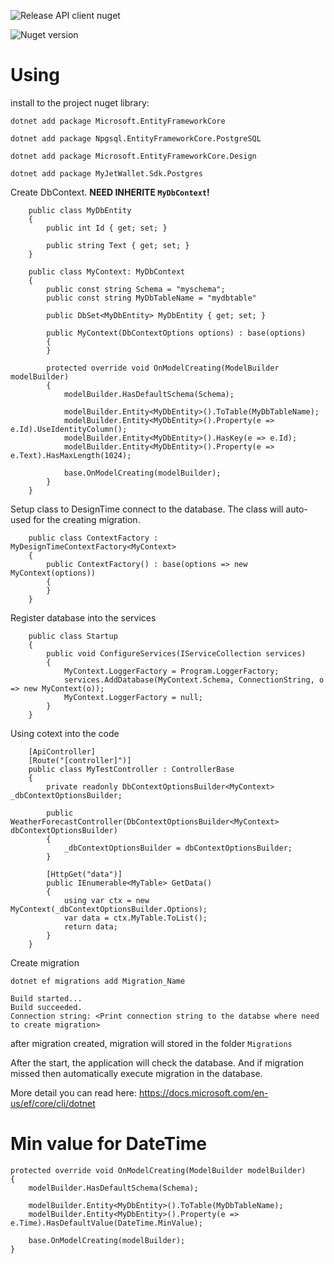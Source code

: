 ![Release API client nuget](https://github.com/MyJetWallet/MyJetWallet.Sdk.Postgres/workflows/Release%20API%20client%20nuget/badge.svg)

![Nuget version](https://img.shields.io/nuget/v/MyJetWallet.Sdk.Postgres?label=MyJetWallet.Sdk.Postgres&style=social)

# Using

install to the project nuget library:

```
dotnet add package Microsoft.EntityFrameworkCore

dotnet add package Npgsql.EntityFrameworkCore.PostgreSQL

dotnet add package Microsoft.EntityFrameworkCore.Design

dotnet add package MyJetWallet.Sdk.Postgres
```

Create DbContext. **NEED INHERITE `MyDbContext`!**

```
    public class MyDbEntity
    {
        public int Id { get; set; }

        public string Text { get; set; }
    }

    public class MyContext: MyDbContext
    {
        public const string Schema = "myschema";
        public const string MyDbTableName = "mydbtable"

        public DbSet<MyDbEntity> MyDbEntity { get; set; }

        public MyContext(DbContextOptions options) : base(options)
        {
        }

        protected override void OnModelCreating(ModelBuilder modelBuilder)
        {
            modelBuilder.HasDefaultSchema(Schema);

            modelBuilder.Entity<MyDbEntity>().ToTable(MyDbTableName);
            modelBuilder.Entity<MyDbEntity>().Property(e => e.Id).UseIdentityColumn();
            modelBuilder.Entity<MyDbEntity>().HasKey(e => e.Id);
            modelBuilder.Entity<MyDbEntity>().Property(e => e.Text).HasMaxLength(1024);
            
            base.OnModelCreating(modelBuilder);
        }
    }
```

Setup class to DesignTime connect to the database. The class will auto-used for the creating migration.

```
    public class ContextFactory : MyDesignTimeContextFactory<MyContext>
    {
        public ContextFactory() : base(options => new MyContext(options))
        {
        }
    }
```

Register database into the services

```
    public class Startup
    {
        public void ConfigureServices(IServiceCollection services)
        {
            MyContext.LoggerFactory = Program.LoggerFactory;
            services.AddDatabase(MyContext.Schema, ConnectionString, o => new MyContext(o));  
            MyContext.LoggerFactory = null;
        }
    }
```

Using cotext into the code

```
    [ApiController]
    [Route("[controller]")]
    public class MyTestController : ControllerBase
    {
        private readonly DbContextOptionsBuilder<MyContext> _dbContextOptionsBuilder;

        public WeatherForecastController(DbContextOptionsBuilder<MyContext> dbContextOptionsBuilder)
        {
            _dbContextOptionsBuilder = dbContextOptionsBuilder;
        }

        [HttpGet("data")]
        public IEnumerable<MyTable> GetData()
        {
            using var ctx = new MyContext(_dbContextOptionsBuilder.Options);
            var data = ctx.MyTable.ToList();
            return data;
        }
    }
```


Create migration

```
dotnet ef migrations add Migration_Name

Build started...
Build succeeded.
Connection string: <Print connection string to the databse where need to create migration>
```

after migration created, migration will stored in the folder `Migrations`

After the start, the application will check the database. And if migration missed then automatically execute migration in the database.


More detail you can read here: https://docs.microsoft.com/en-us/ef/core/cli/dotnet


# Min value for DateTime

```
protected override void OnModelCreating(ModelBuilder modelBuilder)
{
    modelBuilder.HasDefaultSchema(Schema);

    modelBuilder.Entity<MyDbEntity>().ToTable(MyDbTableName);
    modelBuilder.Entity<MyDbEntity>().Property(e => e.Time).HasDefaultValue(DateTime.MinValue);

    base.OnModelCreating(modelBuilder);
}



```


